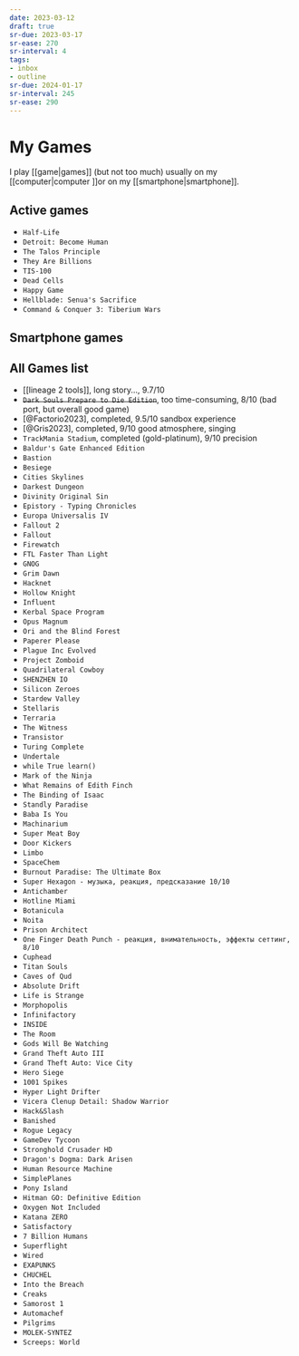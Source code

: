 ```yaml
---
date: 2023-03-12
draft: true
sr-due: 2023-03-17
sr-ease: 270
sr-interval: 4
tags:
- inbox
- outline
sr-due: 2024-01-17
sr-interval: 245
sr-ease: 290
---
```


# My Games

I play [[game|games]] (but not too much) usually on my
[[computer|computer ]]or on my
[[smartphone|smartphone]].

## Active games

- `Half-Life`
- `Detroit: Become Human`
- `The Talos Principle`
- `They Are Billions`
- `TIS-100`
- `Dead Cells`
- `Happy Game`
- `Hellblade: Senua's Sacrifice`
- `Command & Conquer 3: Tiberium Wars`

## Smartphone games

## All Games list

- [[lineage 2 tools]], long story..., 9.7/10
- ~~`Dark Souls Prepare to Die Edition`~~, too time-consuming, 8/10 (bad port,
  but overall good game)
- [@Factorio2023], completed, 9.5/10 sandbox experience
- [@Gris2023], completed, 9/10 good atmosphere, singing
- `TrackMania Stadium`, completed (gold-platinum), 9/10 precision
- `Baldur's Gate Enhanced Edition`
- `Bastion`
- `Besiege`
- `Cities Skylines`
- `Darkest Dungeon`
- `Divinity Original Sin`
- `Epistory - Typing Chronicles`
- `Europa Universalis IV`
- `Fallout 2`
- `Fallout`
- `Firewatch`
- `FTL Faster Than Light`
- `GNOG`
- `Grim Dawn`
- `Hacknet`
- `Hollow Knight`
- `Influent`
- `Kerbal Space Program`
- `Opus Magnum`
- `Ori and the Blind Forest`
- `Paperer Please`
- `Plague Inc Evolved`
- `Project Zomboid`
- `Quadrilateral Cowboy`
- `SHENZHEN IO`
- `Silicon Zeroes`
- `Stardew Valley`
- `Stellaris`
- `Terraria`
- `The Witness`
- `Transistor`
- `Turing Complete`
- `Undertale`
- `while True learn()`
- `Mark of the Ninja`
- `What Remains of Edith Finch`
- `The Binding of Isaac`
- `Standly Paradise`
- `Baba Is You`
- `Machinarium`
- `Super Meat Boy`
- `Door Kickers`
- `Limbo`
- `SpaceChem`
- `Burnout Paradise: The Ultimate Box`
- `Super Hexagon - музыка, реакция, предсказание 10/10`
- `Antichamber`
- `Hotline Miami`
- `Botanicula`
- `Noita`
- `Prison Architect`
- `One Finger Death Punch - реакция, внимательность, эффекты сеттинг, 8/10`
- `Cuphead`
- `Titan Souls`
- `Caves of Qud`
- `Absolute Drift`
- `Life is Strange`
- `Morphopolis`
- `Infinifactory`
- `INSIDE`
- `The Room`
- `Gods Will Be Watching`
- `Grand Theft Auto III`
- `Grand Theft Auto: Vice City`
- `Hero Siege`
- `1001 Spikes`
- `Hyper Light Drifter`
- `Vicera Clenup Detail: Shadow Warrior`
- `Hack&Slash`
- `Banished`
- `Rogue Legacy`
- `GameDev Tycoon`
- `Stronghold Crusader HD`
- `Dragon's Dogma: Dark Arisen`
- `Human Resource Machine`
- `SimplePlanes`
- `Pony Island`
- `Hitman GO: Definitive Edition`
- `Oxygen Not Included`
- `Katana ZERO`
- `Satisfactory`
- `7 Billion Humans`
- `Superflight`
- `Wired`
- `EXAPUNKS`
- `CHUCHEL`
- `Into the Breach`
- `Creaks`
- `Samorost 1`
- `Automachef`
- `Pilgrims`
- `MOLEK-SYNTEZ`
- `Screeps: World`